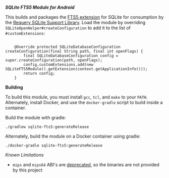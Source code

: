 ***SQLite FTS5 Module for Android***

This builds and packages the [FTS5 extension](https://sqlite.org/fts5.html) for SQLite for consumption by the [Requery SQLite Support Library](https://github.com/requery/sqlite-android). Load the module by overriding `SQLiteOpenHelper#createConfiguration` to add it to the list of `#customExtensions`:
```

    @Override protected SQLiteDatabaseConfiguration createConfiguration(final String path, final int openFlags) {
        final SQLiteDatabaseConfiguration config = super.createConfiguration(path, openFlags);
        config.customExtensions.add(new SQLiteFTS5Module().getExtension(context.getApplicationInfo()));
        return config;
    }
```

**Building**

To build this module, you must install `gcc`, `tcl`, and `make` to your `PATH`. Alternately, install Docker, and use the `docker-gradle` script to build inside a container.

Build the module with gradle:
```
./gradlew sqlite-fts5:generateRelease
```

Alternately, build the module on a Docker container using gradle:
```
./docker-gradle sqlite-fts5:generateRelease
```

*Known Limitations*
- `mips` and `mips64` ABI's are [deprecated](https://developer.android.com/ndk/guides/mips.html), so the binaries are not provided by this project
